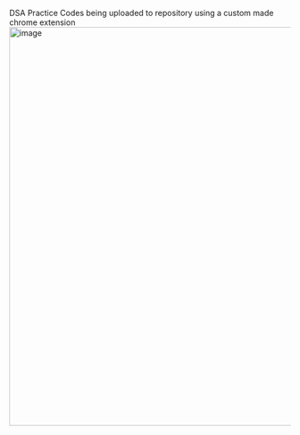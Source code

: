 DSA Practice Codes being uploaded to repository using a custom made chrome extension
<img width="714" alt="image" src="https://github.com/user-attachments/assets/32f7664b-7fab-452a-85ec-0a5a146e8dc9" />
